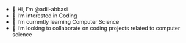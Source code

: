 - 👋 Hi, I’m @adil-abbasi
- 👀 I’m interested in Coding
- 🌱 I’m currently learning Computer Science
- 💞️ I’m looking to collaborate on coding projects related to computer science
  


<!---
adil-abbasi/adil-abbasi is a ✨ special ✨ repository because its `README.md` (this file) appears on your GitHub profile.
You can click the Preview link to take a look at your changes.
--->

